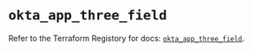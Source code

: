 # `okta_app_three_field`

Refer to the Terraform Registory for docs: [`okta_app_three_field`](https://registry.terraform.io/providers/okta/okta/4.1.0/docs/resources/app_three_field).
